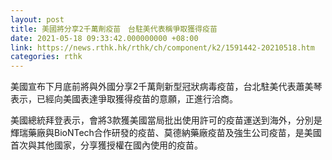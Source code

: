 ```yaml
---
layout: post
title: 美國將分享2千萬劑疫苗　台駐美代表稱爭取獲得疫苗
date: 2021-05-18 09:33:42.000000000 +08:00
link: https://news.rthk.hk/rthk/ch/component/k2/1591442-20210518.htm
categories: rthk
---
```


美國宣布下月底前將與外國分享2千萬劑新型冠狀病毒疫苗，台北駐美代表蕭美琴表示，已經向美國表達爭取獲得疫苗的意願，正進行洽商。

美國總統拜登表示，會將3款獲美國當局批出使用許可的疫苗運送到海外，分別是輝瑞藥廠與BioNTech合作研發的疫苗、莫德納藥廠疫苗及強生公司疫苗，是美國首次與其他國家，分享獲授權在國內使用的疫苗。
